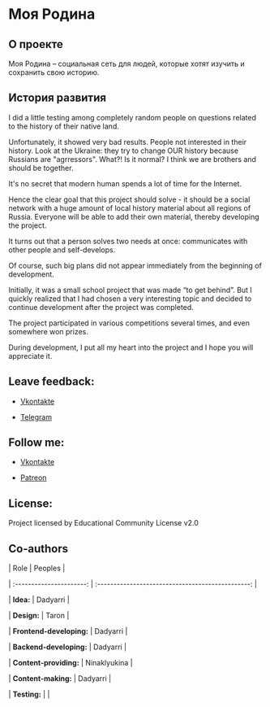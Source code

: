 # Моя Родина

## О проекте

Моя Родина – социальная сеть для людей, которые хотят изучить и сохранить свою историю.

## История развития

I did a little testing among completely random people on questions related to the history of their native land.

Unfortunately, it showed very bad results. People not interested in their history. Look at the Ukraine: they try to change OUR history because Russians are "agrressors". What?! Is it normal? I think we are brothers and should be together.



It's no secret that modern human spends a lot of time for the Internet.

Hence the clear goal that this project should solve - it should be a social network with a huge amount of local history material about all regions of Russia. Everyone will be able to add their own material, thereby developing the project.

It turns out that a person solves two needs at once: communicates with other people and self-develops.



Of course, such big plans did not appear immediately from the beginning of development.

Initially, it was a small school project that was made “to get behind”. But I quickly realized that I had chosen a very interesting topic and decided to continue development after the project was completed.



The project participated in various competitions several times, and even somewhere won prizes.



During development, I put all my heart into the project and I hope you will appreciate it.



## Leave feedback:

- [Vkontakte](https://vk.com/dadyarri)

- [Telegram](https://t.me/dadyarri)


## Follow me:

- [Vkontakte](https://vk.com/iandmymotherland)

- [Patreon](https://patreon.com/motherland)

## License:

Project licensed by Educational Community License v2.0


## Co-authors

|           Role           |                      Peoples                      |

| :----------------------: | :-----------------------------------------------: |

|        **Idea:**         |                     Dadyarri                      |

|       **Design:**        |                       Taron                       |

| **Frontend-developing:** |                     Dadyarri                      |

| **Backend-developing:**  |                     Dadyarri                      |

|  **Content-providing:**  |                   Ninaklyukina                    |

|   **Content-making:**    |                Dadyarri                           |

|       **Testing:**       |                                                   |

